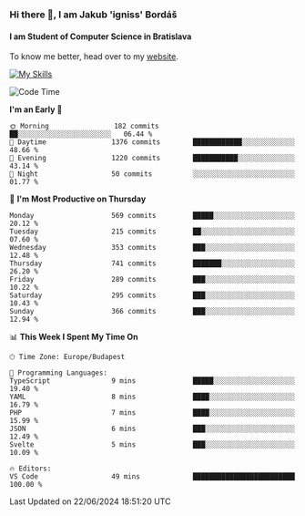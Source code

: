 ### Hi there 👋, I am Jakub 'igniss' Bordáš

#### I am Student of Computer Science in Bratislava
To know me better, head over to my [website](https://bordas.sk).

[![My Skills](https://skillicons.dev/icons?i=js,html,css,figma,svelte,java,kotlin,python,postgresql,typescript,nest,nodejs)](https://bordas.sk)


<!--START_SECTION:waka-->
![Code Time](http://img.shields.io/badge/Code%20Time-1%2C483%20hrs%2044%20mins-blue)

**I'm an Early 🐤** 

```text
🌞 Morning                182 commits         ██░░░░░░░░░░░░░░░░░░░░░░░   06.44 % 
🌆 Daytime                1376 commits        ████████████░░░░░░░░░░░░░   48.66 % 
🌃 Evening                1220 commits        ███████████░░░░░░░░░░░░░░   43.14 % 
🌙 Night                  50 commits          ░░░░░░░░░░░░░░░░░░░░░░░░░   01.77 % 
```
📅 **I'm Most Productive on Thursday** 

```text
Monday                   569 commits         █████░░░░░░░░░░░░░░░░░░░░   20.12 % 
Tuesday                  215 commits         ██░░░░░░░░░░░░░░░░░░░░░░░   07.60 % 
Wednesday                353 commits         ███░░░░░░░░░░░░░░░░░░░░░░   12.48 % 
Thursday                 741 commits         ███████░░░░░░░░░░░░░░░░░░   26.20 % 
Friday                   289 commits         ███░░░░░░░░░░░░░░░░░░░░░░   10.22 % 
Saturday                 295 commits         ███░░░░░░░░░░░░░░░░░░░░░░   10.43 % 
Sunday                   366 commits         ███░░░░░░░░░░░░░░░░░░░░░░   12.94 % 
```


📊 **This Week I Spent My Time On** 

```text
🕑︎ Time Zone: Europe/Budapest

💬 Programming Languages: 
TypeScript               9 mins              █████░░░░░░░░░░░░░░░░░░░░   19.40 % 
YAML                     8 mins              ████░░░░░░░░░░░░░░░░░░░░░   16.79 % 
PHP                      7 mins              ████░░░░░░░░░░░░░░░░░░░░░   15.99 % 
JSON                     6 mins              ███░░░░░░░░░░░░░░░░░░░░░░   12.49 % 
Svelte                   5 mins              ███░░░░░░░░░░░░░░░░░░░░░░   10.09 % 

🔥 Editors: 
VS Code                  49 mins             █████████████████████████   100.00 % 
```


 Last Updated on 22/06/2024 18:51:20 UTC
<!--END_SECTION:waka-->
